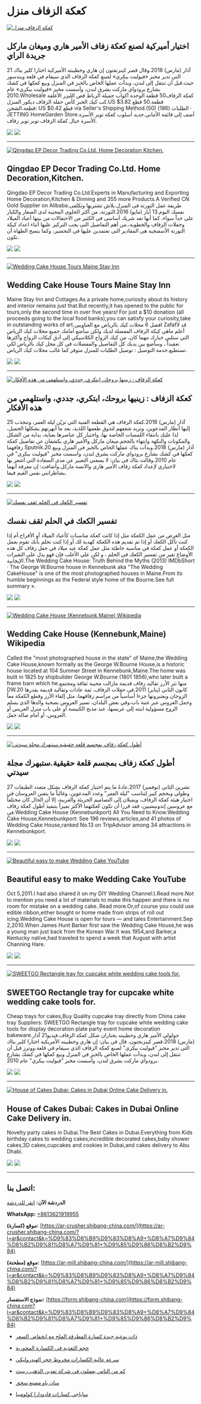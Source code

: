 # كعكة الزفاف منزل

<a href="https://swt.shibang-china.com/?l=ar&img&k=%D9%83%D8%B9%D9%83%D8%A9+%D8%A7%D9%84%D8%B2%D9%81%D8%A7%D9%81+%D9%85%D9%86%D8%B2%D9%84" target="_blank">![كعكة الزفاف منزل](http://static.shibang-china.com/all-800x300/870.jpg)</a>

## اختيار أميركية لصنع كعكة زفاف الأمير هاري وميغان ماركل جريدة الراي
21 آذار (مارس) 2018.وقال قصر كينزنغتون إن هاري وخطيبته الأميركية اختارا كلير بتاك التي تدير مخبز «فيوليت بيكري» لصنع كعكة الزفاف الذي سيقام في قلعة ويندسور حيث.قبل أن تنتقل إلى لندن، وبدأت عملها الخاص بالخبز في المنزل وبيع كعكها في كشك بشارع برودواي ماركت بشرق لندن، وأسست مخبز «فيوليت بيكري» عام 2010.Wholesale كعكة الزفاف50 قطعة الوحدة أكواب جميلة الرباط قص الليزر الأغلفة كب كيك الخبز كأس حفلة الزفاف ديكور المنزل.US $3.82 قطعة.50 قطع قطعة.الشحن: US $0.42 قطع via Seller&#39;s Shipping Method.(50) الطلبات (186) &middot; JETTING HomeGarden Store.أضف إلى قائمة الأماني.جديد أسلوب كعكة توبر الأسرة الأسرة خيال كعكة الزفاف توبر توبر زفاف.


<a href="https://whatsapp.shibangsoft.com/WhatsApp.php" target="_blank" title="WhatsApp">![](http://static.shibang-china.com/icon/whatsapp.png)</a> <a href="https://swt.shibang-china.com/?l=ar&icon&k=%D9%83%D8%B9%D9%83%D8%A9+%D8%A7%D9%84%D8%B2%D9%81%D8%A7%D9%81+%D9%85%D9%86%D8%B2%D9%84" target="_blank">![](http://static.shibang-china.com/icon/chat-ar.png)</a>

---

<a href="https://swt.shibang-china.com/?l=ar&img&k=%D9%83%D8%B9%D9%83%D8%A9+%D8%A7%D9%84%D8%B2%D9%81%D8%A7%D9%81+%D9%85%D9%86%D8%B2%D9%84" target="_blank">![Qingdao EP Decor Trading Co.Ltd. Home Decoration,Kitchen.](http://static.shibang-china.com/all-800x300/1402.jpg)</a>

## Qingdao EP Decor Trading Co.Ltd. Home Decoration,Kitchen.
Qingdao EP Decor Trading Co.Ltd.Experts in Manufacturing and Exporting Home Decoration,Kitchen &amp; Dinning and 355 more Products.A Verified CN Gold Supplier on Alibaba.طريقة عمل التورتة فى المنزل.بلاش تشتريها وتكلفى نفسك اليوم.13 أيار (مايو) 2016.التورتة، من أكثر الحلوى المحببة لدى الصغار والكبار على حداً سواء، كما أنها تعد شريك أساسى فى الكثير من الاحتفالات من بينها أعياد الميلاد وحفلات الزفاف والخطوبة،.من أهم التفاصيل التى يجب التركيز عليها أثناء اعداد كيكة التورتة الأسفنجية هى المقادير التى تعتمدين عليها فى التحضير، وكما ينصح الطهاة أن تكون.


<a href="https://whatsapp.shibangsoft.com/WhatsApp.php" target="_blank" title="WhatsApp">![](http://static.shibang-china.com/icon/whatsapp.png)</a> <a href="https://swt.shibang-china.com/?l=ar&icon&k=%D9%83%D8%B9%D9%83%D8%A9+%D8%A7%D9%84%D8%B2%D9%81%D8%A7%D9%81+%D9%85%D9%86%D8%B2%D9%84" target="_blank">![](http://static.shibang-china.com/icon/chat-ar.png)</a>

---

<a href="https://swt.shibang-china.com/?l=ar&img&k=%D9%83%D8%B9%D9%83%D8%A9+%D8%A7%D9%84%D8%B2%D9%81%D8%A7%D9%81+%D9%85%D9%86%D8%B2%D9%84" target="_blank">![Wedding Cake House Tours Maine Stay Inn](http://static.shibang-china.com/all-800x300/105.jpg)</a>

## Wedding Cake House Tours Maine Stay Inn
Maine Stay Inn and Cottages.As a private home,curiosity about its history and interior remains just that.But recently,it has opened to the public for tours,only the second time in over five years! For just a $10 donation (all proceeds going to the local food banks),you can satisfy your curiosity,take in outstanding works of art.افضل 6 محلات كيك بالرياض مع العناويين Zafafقد لا أعلم ماهي كيكة الزفاف المفضلة لديك ولكن سأضع أمامك جميع محلات كيك الرياض التي ستلبي خيارك مهما كان، من كيك الزواج الكلاسيكي إلى أدق كيكات الزواج وأكثرها تعقيداً ، وسأضع بين يديك كل التفاصيل والمفضلات في كل محل كيك بالرياض لكي تستطيع.خدمة التوصيل : توصيل الطلبات للمنزل متوفر كما غالب محلات كيك الرياض.


<a href="https://whatsapp.shibangsoft.com/WhatsApp.php" target="_blank" title="WhatsApp">![](http://static.shibang-china.com/icon/whatsapp.png)</a> <a href="https://swt.shibang-china.com/?l=ar&icon&k=%D9%83%D8%B9%D9%83%D8%A9+%D8%A7%D9%84%D8%B2%D9%81%D8%A7%D9%81+%D9%85%D9%86%D8%B2%D9%84" target="_blank">![](http://static.shibang-china.com/icon/chat-ar.png)</a>

---

<a href="https://swt.shibang-china.com/?l=ar&img&k=%D9%83%D8%B9%D9%83%D8%A9+%D8%A7%D9%84%D8%B2%D9%81%D8%A7%D9%81+%D9%85%D9%86%D8%B2%D9%84" target="_blank">![كعكة الزفاف : زينيها بروحك، ابتكري، جددي، واستلهمي من هذه الأفكار](http://static.shibang-china.com/all-800x300/452.jpg)</a>

## كعكة الزفاف : زينيها بروحك، ابتكري، جددي، واستلهمي من هذه الأفكار
25 آذار (مارس) 2018.كعكة الزفاف هي القطعة الفنية التي تزيّن ليلة العمر، وتنجذب إليها أنظار المدعوين، وتزيد شغفهم لتذوق طعمها اللذيذ، بعد ما أبهرتهم بشكلها الجميل، لذا عليكِ بانتقاء اللمسات الخاصة بها، واختيار كل عناصرها بعناية، بداية من الشكل والمكونات والنكهة وانتهاء بالجحم.ميغان ماركل والأمير هاري يكشفان عن تفاصيل كعكة زفافهما Sputnik.20 آذار (مارس) 2018.وبدأت بتاك عملها الخاص بالخبز في المنزل وبيع كعكها في كشك بشارع برودواي ماركت بشرق لندن، وأسست مخبز &quot;فيوليت بيكري&quot; في عام 2010.وقالت بتاك في بيان: لا يسعني التعبير عن مدى السعادة التي أشعر بها لاختياري لإعداد كعكة زفاف الأمير هاري والآنسة ماركل.وأضافت: إن معرفة أنهما يشاطرانني نفس القيم فيما.


<a href="https://whatsapp.shibangsoft.com/WhatsApp.php" target="_blank" title="WhatsApp">![](http://static.shibang-china.com/icon/whatsapp.png)</a> <a href="https://swt.shibang-china.com/?l=ar&icon&k=%D9%83%D8%B9%D9%83%D8%A9+%D8%A7%D9%84%D8%B2%D9%81%D8%A7%D9%81+%D9%85%D9%86%D8%B2%D9%84" target="_blank">![](http://static.shibang-china.com/icon/chat-ar.png)</a>

---

<a href="https://swt.shibang-china.com/?l=ar&img&k=%D9%83%D8%B9%D9%83%D8%A9+%D8%A7%D9%84%D8%B2%D9%81%D8%A7%D9%81+%D9%85%D9%86%D8%B2%D9%84" target="_blank">![تفسير الكعك في الحلم ثقف نفسك](http://static.shibang-china.com/all-800x300/118.jpg)</a>

## تفسير الكعك في الحلم ثقف نفسك
مثل الغرض من عمل الكعكة مثل إذا كانت كعكة مناسبات كأعياد الميلاد أو الأفراح.أم إذا كنت تأكل الكعك أو إذا تم تقديم هذه الكعكة كهدية لك أو إذا كنت تحلم بأنك تقوم بعمل الكعكة أو عمل كعكة في مناسبة خاطئة مثل عمل كعكة عيد ميلاد في حفل زفاف كل هذه الأوضاع تغير من تفسير الكعك في الحلم ، و لكن علي الأغلب فإن فهو يدل علي التغيرات الإيجابية.The Wedding Cake House: Truth Behind the Myths (2013) IMDbShort &middot; The George W.Bourne house in Kennebunk aka &quot;The Wedding CakeHouse&quot; is one of the most photographed houses in Maine.From its humble beginnings as the Federal style home of the Bourne.See full summary ».


<a href="https://whatsapp.shibangsoft.com/WhatsApp.php" target="_blank" title="WhatsApp">![](http://static.shibang-china.com/icon/whatsapp.png)</a> <a href="https://swt.shibang-china.com/?l=ar&icon&k=%D9%83%D8%B9%D9%83%D8%A9+%D8%A7%D9%84%D8%B2%D9%81%D8%A7%D9%81+%D9%85%D9%86%D8%B2%D9%84" target="_blank">![](http://static.shibang-china.com/icon/chat-ar.png)</a>

---

<a href="https://swt.shibang-china.com/?l=ar&img&k=%D9%83%D8%B9%D9%83%D8%A9+%D8%A7%D9%84%D8%B2%D9%81%D8%A7%D9%81+%D9%85%D9%86%D8%B2%D9%84" target="_blank">![Wedding Cake House (Kennebunk,Maine) Wikipedia](http://static.shibang-china.com/all-800x300/115.jpg)</a>

## Wedding Cake House (Kennebunk,Maine) Wikipedia
Called the &quot;most photographed house in the state&quot; of Maine,the Wedding Cake House,known formally as the George W.Bourne House,is a historic house located at 104 Summer Street in Kennebunk,Maine.The home was built in 1825 by shipbuilder George W.Bourne (1801 1856),who later built a frame barn which he.منها نثر الأرز تقاليد زفاف قديمة مازالت محببة ثقافة ومجتمع DW.20 كانون الثاني (يناير) 2011.في حفلات الزفاف، ثمة عادات وتقاليد قديمة يقدرها الزوجان ويعتبرونها جزءا أساسياً من مراسم زفافهما، مثل إلقاء الأرز وقطع الكعكة معاً وحمل العروس عبر عتبة باب.وفي بعض البلدان، تسير العروس بصحبة والدها الذي يسلم الزوج مسؤولية ابنته إلى عريسها، عند مذبح الكنيسة أو على باب منزل العريس أو العروس، أو أمام صالة حفل.


<a href="https://whatsapp.shibangsoft.com/WhatsApp.php" target="_blank" title="WhatsApp">![](http://static.shibang-china.com/icon/whatsapp.png)</a> <a href="https://swt.shibang-china.com/?l=ar&icon&k=%D9%83%D8%B9%D9%83%D8%A9+%D8%A7%D9%84%D8%B2%D9%81%D8%A7%D9%81+%D9%85%D9%86%D8%B2%D9%84" target="_blank">![](http://static.shibang-china.com/icon/chat-ar.png)</a>

---

<a href="https://swt.shibang-china.com/?l=ar&img&k=%D9%83%D8%B9%D9%83%D8%A9+%D8%A7%D9%84%D8%B2%D9%81%D8%A7%D9%81+%D9%85%D9%86%D8%B2%D9%84" target="_blank">![أطول كعكة زفاف بمجسم قلعة حقيقية.ستبهرك مجلة سيدتي](http://static.shibang-china.com/all-800x300/437.jpg)</a>

## أطول كعكة زفاف بمجسم قلعة حقيقية.ستبهرك مجلة سيدتي
27 تشرين الثاني (نوفمبر) 2017.عادةً ما يتم اختيار كعكة الزفاف بشكل متعدد الطبقات وطولي وبحجم كبير لتناسب &quot;ليلة العمر&quot; وعدد المدعوين، وغالباً ما يتفنن العروسان في اختيار هيئة كعكة الزفاف، ويميلان إلى التصاميم الجريئة والغريبة، إلا أن الحال كان مختلفاً مع عروسين إندونيسيين، فقد قررا أن تكون كعكتهما الأكثر تميزاً بتنفيذ أطول كعكة زفاف في.Wedding Cake House (Kennebunkport) All You Need to Know.Wedding Cake House,Kennebunkport: See 196 reviews,articles,and 41 photos of Wedding Cake House,ranked No.13 on TripAdvisor among 34 attractions in Kennebunkport.


<a href="https://whatsapp.shibangsoft.com/WhatsApp.php" target="_blank" title="WhatsApp">![](http://static.shibang-china.com/icon/whatsapp.png)</a> <a href="https://swt.shibang-china.com/?l=ar&icon&k=%D9%83%D8%B9%D9%83%D8%A9+%D8%A7%D9%84%D8%B2%D9%81%D8%A7%D9%81+%D9%85%D9%86%D8%B2%D9%84" target="_blank">![](http://static.shibang-china.com/icon/chat-ar.png)</a>

---

<a href="https://swt.shibang-china.com/?l=ar&img&k=%D9%83%D8%B9%D9%83%D8%A9+%D8%A7%D9%84%D8%B2%D9%81%D8%A7%D9%81+%D9%85%D9%86%D8%B2%D9%84" target="_blank">![Beautiful easy to make Wedding Cake YouTube](http://static.shibang-china.com/all-800x300/1089.jpg)</a>

## Beautiful easy to make Wedding Cake YouTube
Oct 5,2011.I had also shared it on my DIY Wedding Channel:)﻿.Read more.Not to mention you need a lot of materials to make this happen and there is no room for mistake on a wedding cake.﻿.Read more.Or,of course you could use edible ribbon,either bought or home made from strips of roll out icing.Wedding Cake House is open for tours — and tales Entertainment.Sep 2,2010.When James Hunt Barker first saw the Wedding Cake House,he was a young man just back from the Korean War.It was 1954,and Barker,a Kentucky native,had traveled to spend a week that August with artist Channing Hare.


<a href="https://whatsapp.shibangsoft.com/WhatsApp.php" target="_blank" title="WhatsApp">![](http://static.shibang-china.com/icon/whatsapp.png)</a> <a href="https://swt.shibang-china.com/?l=ar&icon&k=%D9%83%D8%B9%D9%83%D8%A9+%D8%A7%D9%84%D8%B2%D9%81%D8%A7%D9%81+%D9%85%D9%86%D8%B2%D9%84" target="_blank">![](http://static.shibang-china.com/icon/chat-ar.png)</a>

---

<a href="https://swt.shibang-china.com/?l=ar&img&k=%D9%83%D8%B9%D9%83%D8%A9+%D8%A7%D9%84%D8%B2%D9%81%D8%A7%D9%81+%D9%85%D9%86%D8%B2%D9%84" target="_blank">![SWEETGO Rectangle tray for cupcake white wedding cake tools for.](http://static.shibang-china.com/all-800x300/851.jpg)</a>

## SWEETGO Rectangle tray for cupcake white wedding cake tools for.
Cheap trays for cakes,Buy Quality cupcake tray directly from China cake tray Suppliers: SWEETGO Rectangle tray for cupcake white wedding cake tools for display decoration plate party event home decoration bakeware.جولولي الأمير هاري وخطيبته يختاران شكل كعكة الزفاف.فيديو21 آذار (مارس) 2018.قصر كينزنجتون، قال في بيان: إن هاري وخطيبته الأمريكية اختارا كلير بتاك التي تدير مخبز “فيوليت بيكري” لصنع كعكة الزفاف الذي سيقام في قلعة.ووترز قبل أن تنتقل إلى لندن، وبدأت عملها الخاص بالخبز في المنزل وبيع كعكها في كشك بشارع برودواي ماركت بشرق لندن، وأسست مخبز “فيوليت بيكري” عام 2010.


<a href="https://whatsapp.shibangsoft.com/WhatsApp.php" target="_blank" title="WhatsApp">![](http://static.shibang-china.com/icon/whatsapp.png)</a> <a href="https://swt.shibang-china.com/?l=ar&icon&k=%D9%83%D8%B9%D9%83%D8%A9+%D8%A7%D9%84%D8%B2%D9%81%D8%A7%D9%81+%D9%85%D9%86%D8%B2%D9%84" target="_blank">![](http://static.shibang-china.com/icon/chat-ar.png)</a>

---

<a href="https://swt.shibang-china.com/?l=ar&img&k=%D9%83%D8%B9%D9%83%D8%A9+%D8%A7%D9%84%D8%B2%D9%81%D8%A7%D9%81+%D9%85%D9%86%D8%B2%D9%84" target="_blank">![House of Cakes Dubai: Cakes in Dubai Online Cake Delivery in.](http://static.shibang-china.com/all-800x300/1503.jpg)</a>

## House of Cakes Dubai: Cakes in Dubai Online Cake Delivery in.
Novelty party cakes in Dubai.The Best Cakes in Dubai.Everything from Kids birthday cakes to wedding cakes,incredible decorated cakes,baby shower cakes,3D cakes,cupcakes and cookies in Dubai,and cakes delivery to Abu Dhabi.

<a href="https://whatsapp.shibangsoft.com/WhatsApp.php" target="_blank" title="WhatsApp">![](http://static.shibang-china.com/icon/whatsapp.png)</a> <a href="https://swt.shibang-china.com/?l=ar&icon&k=%D9%83%D8%B9%D9%83%D8%A9+%D8%A7%D9%84%D8%B2%D9%81%D8%A7%D9%81+%D9%85%D9%86%D8%B2%D9%84" target="_blank">![](http://static.shibang-china.com/icon/chat-ar.png)</a>

---
## اتصل بنا:

**الدردشة الآن:** [انقر للدردشة](https://swt.shibang-china.com?l=ar&contact&k=%D9%83%D8%B9%D9%83%D8%A9+%D8%A7%D9%84%D8%B2%D9%81%D8%A7%D9%81+%D9%85%D9%86%D8%B2%D9%84)

**WhatsApp:**  [+8613621919955](https://whatsapp.shibangsoft.com/WhatsApp.php)

**موقع (كسارة):** [https://ar-crusher.shibang-china.com/](https://ar-crusher.shibang-china.com/?l=ar&contact&k=%D9%83%D8%B9%D9%83%D8%A9+%D8%A7%D9%84%D8%B2%D9%81%D8%A7%D9%81+%D9%85%D9%86%D8%B2%D9%84)

**موقع (مطحنة):** [https://ar-mill.shibang-china.com/](https://ar-mill.shibang-china.com/?l=ar&contact&k=%D9%83%D8%B9%D9%83%D8%A9+%D8%A7%D9%84%D8%B2%D9%81%D8%A7%D9%81+%D9%85%D9%86%D8%B2%D9%84)

**نموذج الاستفسار:** [https://form.shibang-china.com](https://form.shibang-china.com?l=ar&contact&k=%D9%83%D8%B9%D9%83%D8%A9+%D8%A7%D9%84%D8%B2%D9%81%D8%A7%D9%81+%D9%85%D9%86%D8%B2%D9%84)

* [ذات نوعية جيدة كسارة المطرقة الملح مع انخفاض السعر](../30/%D8%B0%D8%A7%D8%AA%20%D9%86%D9%88%D8%B9%D9%8A%D8%A9%20%D8%AC%D9%8A%D8%AF%D8%A9%20%D9%83%D8%B3%D8%A7%D8%B1%D8%A9%20%D8%A7%D9%84%D9%85%D8%B7%D8%B1%D9%82%D8%A9%20%D8%A7%D9%84%D9%85%D9%84%D8%AD%20%D9%85%D8%B9%20%D8%A7%D9%86%D8%AE%D9%81%D8%A7%D8%B6%20%D8%A7%D9%84%D8%B3%D8%B9%D8%B1.md)

* [حجم التغذية في الكسارة المحورية](../26/%D8%AD%D8%AC%D9%85%20%D8%A7%D9%84%D8%AA%D8%BA%D8%B0%D9%8A%D8%A9%20%D9%81%D9%8A%20%D8%A7%D9%84%D9%83%D8%B3%D8%A7%D8%B1%D8%A9%20%D8%A7%D9%84%D9%85%D8%AD%D9%88%D8%B1%D9%8A%D8%A9.md)

* [سرعة عالية الكسارات مخروط حجر الهيدروليكي](../28/%D8%B3%D8%B1%D8%B9%D8%A9%20%D8%B9%D8%A7%D9%84%D9%8A%D8%A9%20%D8%A7%D9%84%D9%83%D8%B3%D8%A7%D8%B1%D8%A7%D8%AA%20%D9%85%D8%AE%D8%B1%D9%88%D8%B7%20%D8%AD%D8%AC%D8%B1%20%D8%A7%D9%84%D9%87%D9%8A%D8%AF%D8%B1%D9%88%D9%84%D9%8A%D9%83%D9%8A.md)

* [كم من الناس يعملون في شركة تعدين الذهب زينيث](../29/%D9%83%D9%85%20%D9%85%D9%86%20%D8%A7%D9%84%D9%86%D8%A7%D8%B3%20%D9%8A%D8%B9%D9%85%D9%84%D9%88%D9%86%20%D9%81%D9%8A%20%D8%B4%D8%B1%D9%83%D8%A9%20%D8%AA%D8%B9%D8%AF%D9%8A%D9%86%20%D8%A7%D9%84%D8%B0%D9%87%D8%A8%20%D8%B2%D9%8A%D9%86%D9%8A%D8%AB.md)

* [سان باو مصنع سحق](../29/%D8%B3%D8%A7%D9%86%20%D8%A8%D8%A7%D9%88%20%D9%85%D8%B5%D9%86%D8%B9%20%D8%B3%D8%AD%D9%82.md)

* [ساياجي كسارات فادودارا كولومبيا](../28/%D8%B3%D8%A7%D9%8A%D8%A7%D8%AC%D9%8A%20%D9%83%D8%B3%D8%A7%D8%B1%D8%A7%D8%AA%20%D9%81%D8%A7%D8%AF%D9%88%D8%AF%D8%A7%D8%B1%D8%A7%20%D9%83%D9%88%D9%84%D9%88%D9%85%D8%A8%D9%8A%D8%A7.md)